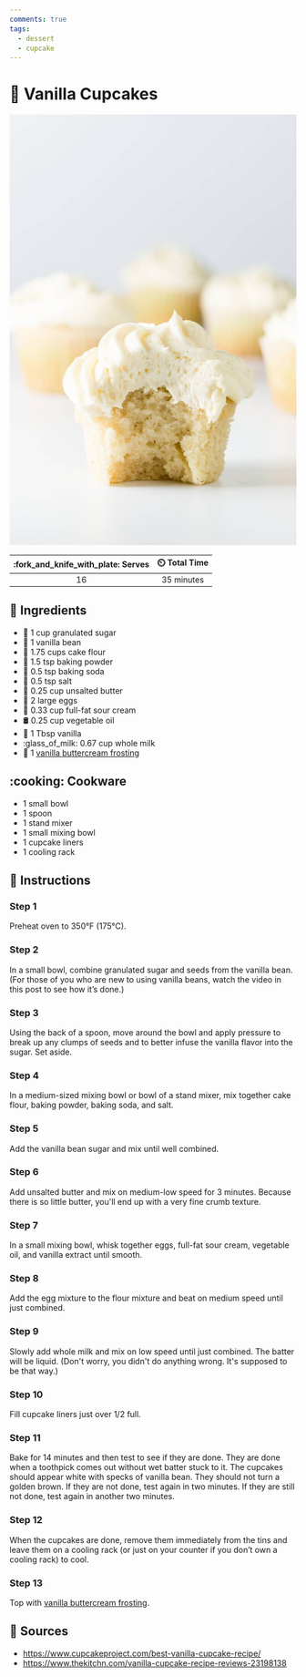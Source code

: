 ```yaml
---
comments: true
tags:
  - dessert
  - cupcake
---
```

# :cupcake: Vanilla Cupcakes

![Vanilla Cupcakes](../../assets/images/vanilla-cupcakes.jpg)

| :fork_and_knife_with_plate: Serves | :timer_clock: Total Time |
|:----------------------------------:|:-----------------------: |
| 16 | 35 minutes |

## :salt: Ingredients

- :candy: 1 cup granulated sugar
- :icecream: 1 vanilla bean
- :ear_of_rice: 1.75 cups cake flour
- :dash: 1.5 tsp baking powder
- :cup_with_straw: 0.5 tsp baking soda
- :salt: 0.5 tsp salt
- :butter: 0.25 cup unsalted butter
- :egg: 2 large eggs
- :rice: 0.33 cup full-fat sour cream
- :oil_drum: 0.25 cup vegetable oil
- :icecream: 1 Tbsp vanilla
- :glass_of_milk: 0.67 cup whole milk
- :cake: 1 [vanilla buttercream frosting][1]

## :cooking: Cookware

- 1 small bowl
- 1 spoon
- 1 stand mixer
- 1 small mixing bowl
- 1 cupcake liners
- 1 cooling rack

## :pencil: Instructions

### Step 1

Preheat oven to 350°F (175°C).

### Step 2

In a small bowl, combine granulated sugar and seeds from the vanilla bean. (For those of you who are new to using
vanilla beans, watch the video in this post to see how it’s done.)

### Step 3

Using the back of a spoon, move around the bowl and apply pressure to break up any clumps of seeds and to better infuse
the vanilla flavor into the sugar. Set aside.

### Step 4

In a medium-sized mixing bowl or bowl of a stand mixer, mix together cake flour, baking powder, baking soda, and salt.

### Step 5

Add the vanilla bean sugar and mix until well combined.

### Step 6

Add unsalted butter and mix on medium-low speed for 3 minutes. Because there is so little butter, you'll end up with a
very fine crumb texture.

### Step 7

In a small mixing bowl, whisk together eggs, full-fat sour cream, vegetable oil, and vanilla extract until smooth.

### Step 8

Add the egg mixture to the flour mixture and beat on medium speed until just combined.

### Step 9

Slowly add whole milk and mix on low speed until just combined. The batter will be liquid. (Don't worry, you didn't do
anything wrong. It's supposed to be that way.)

### Step 10

Fill cupcake liners just over 1/2 full.

### Step 11

Bake for 14 minutes and then test to see if they are done. They are done when a toothpick comes out without wet batter
stuck to it. The cupcakes should appear white with specks of vanilla bean. They should not turn a golden brown. If they
are not done, test again in two minutes. If they are still not done, test again in another two minutes.

### Step 12

When the cupcakes are done, remove them immediately from the tins and leave them on a cooling rack (or just on your
counter if you don’t own a cooling rack) to cool.

### Step 13

Top with [vanilla buttercream frosting][1].

## :link: Sources

- <https://www.cupcakeproject.com/best-vanilla-cupcake-recipe/>
- <https://www.thekitchn.com/vanilla-cupcake-recipe-reviews-23198138>

[1]: <../../ingredients/frosting/classic-vanilla-buttercream-frosting.md>
